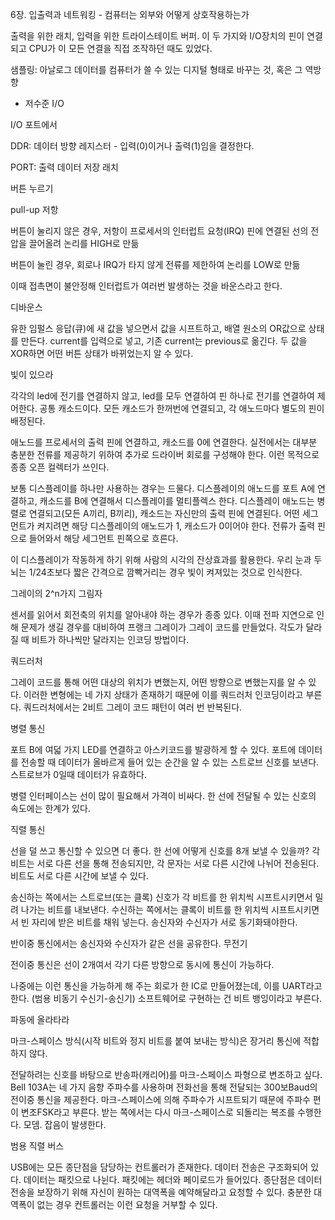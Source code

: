 6장. 입출력과 네트워킹 - 컴퓨터는 외부와 어떻게 상호작용하는가



출력을 위한 래치, 입력을 위한 트라이스테이트 버퍼. 이 두 가지와 I/O장치의 핀이 연결되고 CPU가 이 모든 연결을 직접 조작하던 때도 있었다.

샘플링: 아날로그 데이터를 컴퓨터가 쓸 수 있는 디지털 형태로 바꾸는 것, 혹은 그 역방향



- 저수준 I/O

I/O 포트에서

DDR: 데이터 방향 레지스터 - 입력(0)이거나 출력(1)임을 결정한다.

PORT: 출력 데이터 저장 래치



버튼 누르기

pull-up 저항

버튼이 눌리지 않은 경우, 저항이 프로세서의 인터럽트 요청(IRQ) 핀에 연결된 선의 전압을 끌어올려 논리를 HIGH로 만듦

버튼이 눌린 경우, 회로나 IRQ가 타지 않게 전류를 제한하여 논리를 LOW로 만듦

이때 접촉면이 불안정해 인터럽트가 여러번 발생하는 것을 바운스라고 한다.



디바운스

유한 임펄스 응답(큐)에 새 값을 넣으면서 값을 시프트하고, 배열 원소의 OR값으로 상태를 만든다. current를 입력으로 넣고, 기존 current는 previous로 옮긴다. 두 값을 XOR하면 어떤 버튼 상태가 바뀌었는지 알 수 있다.



빛이 있으라

각각의 led에 전기를 연결하지 않고, led를 모두 연결하여 핀 하나로 전기를 연결하여 제어한다. 공통 캐소드이다. 모든 캐소드가 한꺼번에 연결되고, 각 애노드마다 별도의 핀이 배정된다.

애노드를 프로세서의 출력 핀에 연결하고, 캐소드를 0에 연결한다. 실전에서는 대부분 충분한 전류를 제공하기 위하여 추가로 드라이버 회로를 구성해야 한다. 이런 목적으로 종종 오픈 컬렉터가 쓰인다.

보통 디스플레이를 하나만 사용하는 경우는 드물다. 디스플레이의 애노드를 포트 A에 연결하고, 캐소드를 B에 연결해서 디스플레이를 멀티플렉스 한다. 디스플레이 애노드는 병렬로 연결되고(모든 A끼리, B끼리), 캐소드는 자신만의 출력 핀에 연결된다. 어떤 세그먼트가 켜지려면 해당 디스플레이의 애노드가 1, 캐소드가 0이어야 한다. 전류가 출력 핀으로 들어와서 해당 세그먼트 핀쪽으로 흐른다.

이 디스플레이가 작동하게 하기 위해 사람의 시각의 잔상효과를 활용한다. 우리 눈과 두뇌는 1/24초보다 짧은 간격으로 깜빡거리는 경우 빛이 켜져있는 것으로 인식한다.



그레이의 2^n가지 그림자

센서를 읽어서 회전축의 위치를 알아내야 하는 경우가 종종 있다. 이때 전파 지연으로 인해 문제가 생길 경우를 대비하여 프랭크 그레이가 그레이 코드를 만들었다. 각도가 달라질 때 비트가 하나씩만 달라지는 인코딩 방법이다. 



쿼드러처

그레이 코드를 통해 어떤 대상의 위치가 변했는지, 어떤 방향으로 변했는지를 알 수 있다. 이러한 변형에는 네 가지 상태가 존재하기 때문에 이를 쿼드러처 인코딩이라고 부른다. 쿼드러처에서는 2비트 그레이 코드 패턴이 여러 번 반복된다.



병렬 통신

포트 B에 여덟 가지 LED를 연결하고 아스키코드를 발광하게 할 수 있다. 포트에 데이터를 전송할 때 데이터가 올바르게 들어 있는 순간을 알 수 있는 스트로브 신호를 보낸다. 스트로브가 0일때 데이터가 유효하다.

병렬 인터페이스는 선이 많이 필요해서 가격이 비싸다. 한 선에 전달될 수 있는 신호의 속도에는 한계가 있다.



직렬 통신

선을 덜 쓰고 통신할 수 있으면 더 좋다. 한 선에 어떻게 신호를 8개 보낼 수 있을까? 각 비트는 서로 다른 선을 통해 전송되지만, 각 문자는 서로 다른 시간에 나뉘어 전송된다. 비트도 서로 다른 시간에 보낼 수 있다.

송신하는 쪽에서는 스트로브(또는 클록) 신호가 각 비트를 한 위치씩 시프트시키면서 밀려 나가는 비트를 내보낸다. 수신하는 쪽에서는 클록이 비트를 한 위치씩 시프트시키면서 빈 자리에 받은 비트를 채워 넣는다. 송신자와 수신자가 서로 동기화돼야한다.

반이중 통신에서는 송신자와 수신자가 같은 선을 공유한다. 무전기

전이중 통신은 선이 2개여서 각기 다른 방향으로 동시에 통신이 가능하다.

나중에는 이런 통신을 가능하게 해 주는 회로가 한 IC로 만들어졌는데, 이를 UART라고 한다. (범용 비동기 수신기-송신기) 소프트웨어로 구현하는 건 비트 뱅잉이라고 부른다.



파동에 올라타라

마크-스페이스 방식(시작 비트와 정지 비트를 붙여 보내는 방식)은 장거리 통신에 적합하지 않다.

전달하려는 신호를 바탕으로 반송파(캐리어)를 마크-스페이스 파형으로 변조하고 싶다. Bell 103A는 네 가지 음향 주파수를 사용하며 전화선을 통해 전달되는 300보Baud의 전이중 통신을 제공한다. 마크-스페이스에 의해 주파수가 시프트되기 때문에 주파수 편이 변조FSK라고 부른다. 받는 쪽에서는 다시 마크-스페이스로 되돌리는 복조를 수행한다. 모뎀. 잡음이 발생한다.



범용 직렬 버스

USB에는 모든 종단점을 담당하는 컨트롤러가 존재한다. 데이터 전송은 구조화되어 있다. 데이터는 패킷으로 나뉜다. 패킷에는 헤더와 페이로드가 들어있다. 종단점은 데이터 전송을 보장하기 위해 자신이 원하는 대역폭을 예약해달라고 요청할 수 있다. 충분한 대역폭이 없는 경우 컨트롤러는 이런 요청을 거부할 수 있다.